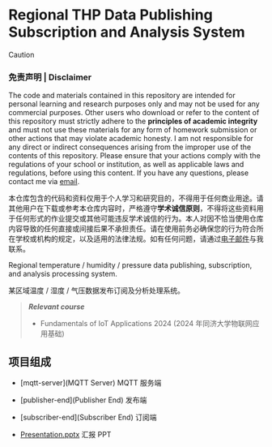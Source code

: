 # Regional THP Data Publishing Subscription and Analysis System

> [!CAUTION]
> ### 免责声明 | Disclaimer
>
> The code and materials contained in this repository are intended for personal learning and research purposes only and may not be used for any commercial purposes. Other users who download or refer to the content of this repository must strictly adhere to the **principles of academic integrity** and must not use these materials for any form of homework submission or other actions that may violate academic honesty. I am not responsible for any direct or indirect consequences arising from the improper use of the contents of this repository. Please ensure that your actions comply with the regulations of your school or institution, as well as applicable laws and regulations, before using this content. If you have any questions, please contact me via [email](mailto:minmuslin@outlook.com).
>
> 本仓库包含的代码和资料仅用于个人学习和研究目的，不得用于任何商业用途。请其他用户在下载或参考本仓库内容时，严格遵守**学术诚信原则**，不得将这些资料用于任何形式的作业提交或其他可能违反学术诚信的行为。本人对因不恰当使用仓库内容导致的任何直接或间接后果不承担责任。请在使用前务必确保您的行为符合所在学校或机构的规定，以及适用的法律法规。如有任何问题，请通过[电子邮件](mailto:minmuslin@outlook.com)与我联系。

Regional temperature / humidity / pressure data publishing, subscription, and analysis processing system.

某区域温度 / 湿度 / 气压数据发布订阅及分析处理系统。

> ***Relevant course***
> * Fundamentals of IoT Applications 2024 (2024 年同济大学物联网应用基础)

## 项目组成

* [mqtt-server](MQTT Server)
MQTT 服务端

* [publisher-end](Publisher End)
发布端

* [subscriber-end](Subscriber End)
订阅端

* [Presentation.pptx](Presentation.pptx)
汇报 PPT
